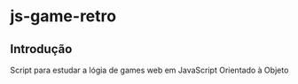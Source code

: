 # js-game-retro

## Introdução

Script para estudar a lógia de games web em JavaScript Orientado à Objeto
